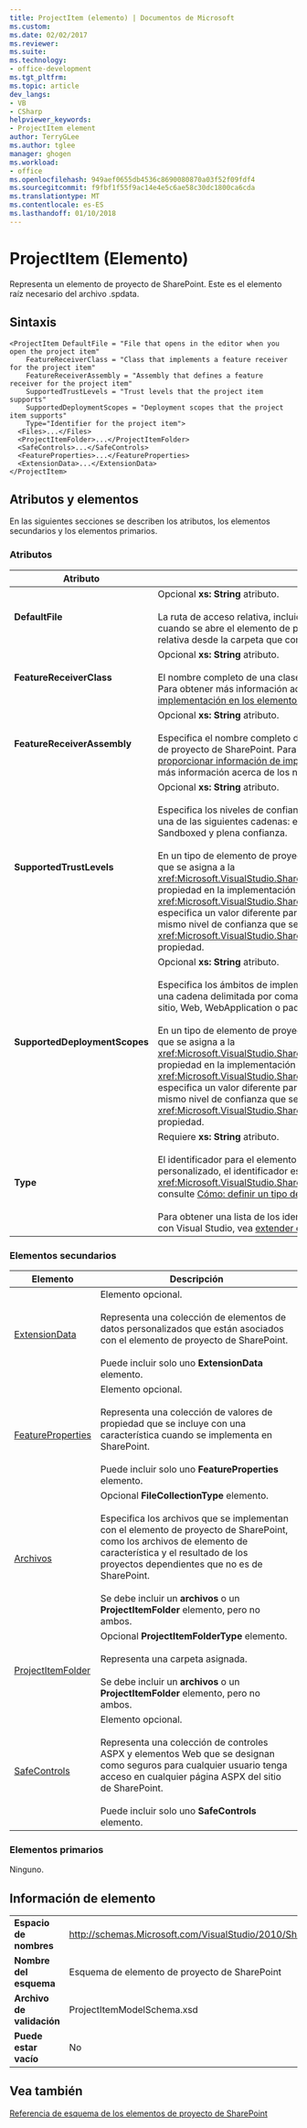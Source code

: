 ```yaml
---
title: ProjectItem (elemento) | Documentos de Microsoft
ms.custom: 
ms.date: 02/02/2017
ms.reviewer: 
ms.suite: 
ms.technology:
- office-development
ms.tgt_pltfrm: 
ms.topic: article
dev_langs:
- VB
- CSharp
helpviewer_keywords:
- ProjectItem element
author: TerryGLee
ms.author: tglee
manager: ghogen
ms.workload:
- office
ms.openlocfilehash: 949aef0655db4536c8690080870a03f52f09fdf4
ms.sourcegitcommit: f9fbf1f55f9ac14e4e5c6ae58c30dc1800ca6cda
ms.translationtype: MT
ms.contentlocale: es-ES
ms.lasthandoff: 01/10/2018
---
```

# <a name="projectitem-element"></a>ProjectItem (Elemento)
  Representa un elemento de proyecto de SharePoint. Este es el elemento raíz necesario del archivo .spdata.  
  
## <a name="syntax"></a>Sintaxis  
  
```  
<ProjectItem DefaultFile = "File that opens in the editor when you open the project item"  
    FeatureReceiverClass = "Class that implements a feature receiver for the project item"  
    FeatureReceiverAssembly = "Assembly that defines a feature receiver for the project item"  
    SupportedTrustLevels = "Trust levels that the project item supports"  
    SupportedDeploymentScopes = "Deployment scopes that the project item supports"  
    Type="Identifier for the project item">  
  <Files>...</Files>  
  <ProjectItemFolder>...</ProjectItemFolder>  
  <SafeControls>...</SafeControls>  
  <FeatureProperties>...</FeatureProperties>  
  <ExtensionData>...</ExtensionData>  
</ProjectItem>  
```  
  
## <a name="attributes-and-elements"></a>Atributos y elementos  
 En las siguientes secciones se describen los atributos, los elementos secundarios y los elementos primarios.  
  
### <a name="attributes"></a>Atributos  
  
|Atributo|Descripción|  
|---------------|-----------------|  
|**DefaultFile**|Opcional **xs: String** atributo.<br /><br /> La ruta de acceso relativa, incluido el nombre de archivo, del archivo que se abre en el editor de Visual Studio cuando se abre el elemento de proyecto de SharePoint en **el Explorador de soluciones**. La ruta de acceso es relativa desde la carpeta que contiene el archivo .spdata.|  
|**FeatureReceiverClass**|Opcional **xs: String** atributo.<br /><br /> El nombre completo de una clase de receptor de características para este elemento de proyecto de SharePoint. Para obtener más información acerca de los receptores de características, vea [proporcionar información de implementación en los elementos de proyecto de empaquetado e](../sharepoint/providing-packaging-and-deployment-information-in-project-items.md).|  
|**FeatureReceiverAssembly**|Opcional **xs: String** atributo.<br /><br /> Especifica el nombre completo de un ensamblado que define un receptor de características para este elemento de proyecto de SharePoint. Para obtener más información acerca de los receptores de características, vea [proporcionar información de implementación en los elementos de proyecto de empaquetado e](../sharepoint/providing-packaging-and-deployment-information-in-project-items.md). Para obtener más información acerca de los nombres de ensamblado completo, vea [nombres de ensamblado](/dotnet/framework/app-domains/assembly-names).|  
|**SupportedTrustLevels**|Opcional **xs: String** atributo.<br /><br /> Especifica los niveles de confianza que admite este elemento de proyecto de SharePoint. Este valor puede ser una de las siguientes cadenas: en espacio aislado, de plena confianza, o todos. El valor All especifica Sandboxed y plena confianza.<br /><br /> En un tipo de elemento de proyecto de SharePoint personalizado, el valor de este atributo corresponde al valor que se asigna a la <xref:Microsoft.VisualStudio.SharePoint.ISharePointProjectItemTypeDefinition.SupportedTrustLevels%2A> propiedad en la implementación de la <xref:Microsoft.VisualStudio.SharePoint.ISharePointProjectItemTypeProvider.InitializeType%2A> método. Si especifica un valor diferente para este atributo, Visual Studio sobrescribe el valor de manera que especifique el mismo nivel de confianza que se especifica en el <xref:Microsoft.VisualStudio.SharePoint.ISharePointProjectItemTypeDefinition.SupportedTrustLevels%2A> propiedad.|  
|**SupportedDeploymentScopes**|Opcional **xs: String** atributo.<br /><br /> Especifica los ámbitos de implementación que admite este elemento de proyecto de SharePoint. Este valor es una cadena delimitada por comas que consta de una o varias de las siguientes cadenas: granja de servidores, sitio, Web, WebApplication o paquete. Por ejemplo, "Web, sitio".<br /><br /> En un tipo de elemento de proyecto de SharePoint personalizado, el valor de este atributo corresponde al valor que se asigna a la <xref:Microsoft.VisualStudio.SharePoint.ISharePointProjectItemTypeDefinition.SupportedDeploymentScopes%2A> propiedad en la implementación de la <xref:Microsoft.VisualStudio.SharePoint.ISharePointProjectItemTypeProvider.InitializeType%2A> método. Si especifica un valor diferente para este atributo, Visual Studio sobrescribe el valor de manera que especifique el mismo nivel de confianza que se especifica en el <xref:Microsoft.VisualStudio.SharePoint.ISharePointProjectItemTypeDefinition.SupportedDeploymentScopes%2A> propiedad.|  
|**Type**|Requiere **xs: String** atributo.<br /><br /> El identificador para el elemento de proyecto de SharePoint. En un tipo de elemento de proyecto de SharePoint personalizado, el identificador es una cadena que se pasa a la <xref:Microsoft.VisualStudio.SharePoint.SharePointProjectItemTypeAttribute>. Para obtener más información, consulte [Cómo: definir un tipo de elemento de proyecto de SharePoint](../sharepoint/how-to-define-a-sharepoint-project-item-type.md).<br /><br /> Para obtener una lista de los identificadores para los elementos de proyecto de SharePoint integrados incluidos con Visual Studio, vea [extender elementos de proyecto de SharePoint](../sharepoint/extending-sharepoint-project-items.md).|  
  
### <a name="child-elements"></a>Elementos secundarios  
  
|Elemento|Descripción|  
|-------------|-----------------|  
|[ExtensionData](../sharepoint/extensiondata-element.md)|Elemento opcional.<br /><br /> Representa una colección de elementos de datos personalizados que están asociados con el elemento de proyecto de SharePoint.<br /><br /> Puede incluir solo uno **ExtensionData** elemento.|  
|[FeatureProperties](../sharepoint/featureproperties-element.md)|Elemento opcional.<br /><br /> Representa una colección de valores de propiedad que se incluye con una característica cuando se implementa en SharePoint.<br /><br /> Puede incluir solo uno **FeatureProperties** elemento.|  
|[Archivos](../sharepoint/files-element.md)|Opcional **FileCollectionType** elemento.<br /><br /> Especifica los archivos que se implementan con el elemento de proyecto de SharePoint, como los archivos de elemento de característica y el resultado de los proyectos dependientes que no es de SharePoint.<br /><br /> Se debe incluir un **archivos** o un **ProjectItemFolder** elemento, pero no ambos.|  
|[ProjectItemFolder](../sharepoint/projectitemfolder-element.md)|Opcional **ProjectItemFolderType** elemento.<br /><br /> Representa una carpeta asignada.<br /><br /> Se debe incluir un **archivos** o un **ProjectItemFolder** elemento, pero no ambos.|  
|[SafeControls](../sharepoint/safecontrols-element.md)|Elemento opcional.<br /><br /> Representa una colección de controles ASPX y elementos Web que se designan como seguros para cualquier usuario tenga acceso en cualquier página ASPX del sitio de SharePoint.<br /><br /> Puede incluir solo uno **SafeControls** elemento.|  
  
### <a name="parent-elements"></a>Elementos primarios  
 Ninguno.  
  
## <a name="element-information"></a>Información de elemento  
  
|||  
|-|-|  
|**Espacio de nombres**|http://schemas.Microsoft.com/VisualStudio/2010/SharePointTools/SharePointProjectItemModel|  
|**Nombre del esquema**|Esquema de elemento de proyecto de SharePoint|  
|**Archivo de validación**|ProjectItemModelSchema.xsd|  
|**Puede estar vacío**|No|  
  
## <a name="see-also"></a>Vea también  
 [Referencia de esquema de los elementos de proyecto de SharePoint](../sharepoint/sharepoint-project-item-schema-reference.md)  
  
  